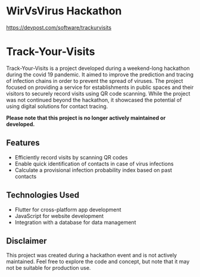 # WirVsVirus Hackathon
https://devpost.com/software/trackurvisits

# Track-Your-Visits

Track-Your-Visits is a project developed during a weekend-long hackathon during the covid 19 pandemic. It aimed to improve the prediction and tracing of infection chains in order to prevent the spread of viruses. The project focused on providing a service for establishments in public spaces and their visitors to securely record visits using QR code scanning. While the project was not continued beyond the hackathon, it showcased the potential of using digital solutions for contact tracing. 

**Please note that this project is no longer actively maintained or developed.**

## Features
- Efficiently record visits by scanning QR codes
- Enable quick identification of contacts in case of virus infections
- Calculate a provisional infection probability index based on past contacts

## Technologies Used
- Flutter for cross-platform app development
- JavaScript for website development
- Integration with a database for data management

## Disclaimer
This project was created during a hackathon event and is not actively maintained. Feel free to explore the code and concept, but note that it may not be suitable for production use.
